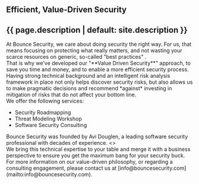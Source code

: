 ---
---

<section id="section-intro" class="evenrow">
	<a id="intro" class="anchor"></a>
	<div class="section">
		<h1>Efficient, Value-Driven Security</h1>
		<h1>{{ page.description | default: site.description }}</h1>
	</div>
</section>

<section id="section-approach" class="oddrow">
	<a id="approach" class="anchor"></a>
	<div class="section">
	At Bounce Security, we care about doing security the right way. For us, that means focusing on protecting what really matters, and not wasting your scarce resources on generic, so-called "best practices" .  
	<br />
	That is why we've developed our "**Value Driven Security**" approach, to save you time and money, and to enable a more efficient security process. Having strong technical background and an intelligent risk analysis framework in place not only helps discover security risks, but also allows us to make pragmatic decisions and recommend *against* investing in mitigation of risks that do not affect your bottom line. 
	</div>
</section>

<section id="section-services" class="evenrow">
	<a id="services" class="anchor"></a>
	<div class="section">
We offer the following services:  

- Security Roadmapping
- Threat Modeling Workshop
- Software Security Consulting 
	</div>
</section>

<section id="section-about" class="oddrow">
	<a id="about" class="anchor"></a>
	<div class="section">
	Bounce Security was founded by Avi Douglen, a leading software security professional with decades of experience. <<BIO>>
	<br />
	We bring this technical expertise to your table and merge it with a business perspective to ensure you get the maximum bang for your security buck. 
	</div>
</section>

<section id="section-contact" class="evenrow">
	<a id="contact" class="anchor"></a>
	<div class="section">
	For more information on our value-driven philosophy, or regarding a consulting engagement, please contact us at [info@bouncesecurity.com](mailto:info@bouncesecurity.com). 
	</div>
</section>

